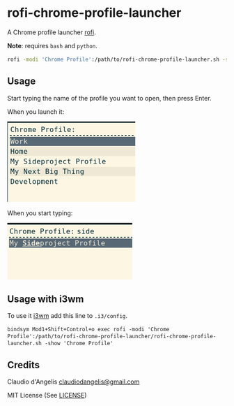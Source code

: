 # rofi-chrome-profile-launcher

A Chrome profile launcher [rofi](https://github.com/DaveDavenport/rofi).


**Note**: requires `bash` and `python`.

```sh
rofi -modi 'Chrome Profile':/path/to/rofi-chrome-profile-launcher.sh -show 'Chrome Profile'
```

## Usage

Start typing the name of the profile you want to open, then press Enter.

When you launch it:

![Screenshot1](screenshot-1.png)

When you start typing:

![Screenshot2](screenshot-2.png)

## Usage with i3wm


To use it [i3wm](https://i3wm.org) add this line to `.i3/config`.


```
bindsym Mod1+Shift+Control+o exec rofi -modi 'Chrome Profile':/path/to/rofi-chrome-profile-launcher/rofi-chrome-profile-launcher.sh -show 'Chrome Profile'
```


## Credits

Claudio d'Angelis <claudiodangelis@gmail.com>

MIT License (See [LICENSE](LICENSE))

